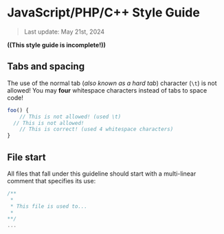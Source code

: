 # JavaScript/PHP/C++ Style Guide

> Last update: May 21st, 2024

**((This style guide is incomplete!))**

## Tabs and spacing

The use of the normal tab (*also known as a hard tab*) character (`\t`) is not allowed! You may **four** whitespace characters instead of tabs to space code!

```js
foo() {
	// This is not allowed! (used \t)
  // This is not allowed!
    // This is correct! (used 4 whitespace characters)
}
```

## File start

All files that fall under this guideline should start with a multi-linear comment that specifies its use:

```js
/**
 * 
 * This file is used to...
 * 
**/
...
```
